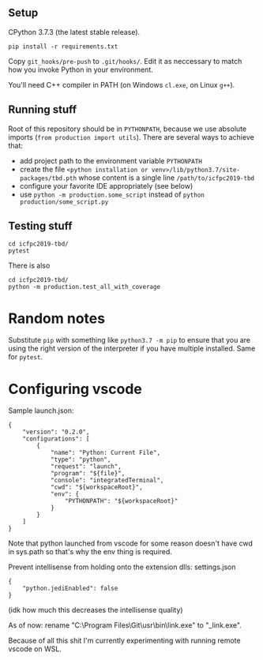 ## Setup

CPython 3.7.3 (the latest stable release).

`pip install -r requirements.txt`

Copy `git_hooks/pre-push` to `.git/hooks/`.
Edit it as neccessary to match how you invoke Python in your environment.

You'll need C++ compiler in PATH (on Windows `cl.exe`, on Linux `g++`).


## Running stuff

Root of this repository should be in `PYTHONPATH`, because we use absolute imports (`from production import utils`). There are several ways to achieve that:
  - add project path to the environment variable `PYTHONPATH`
  - create the file `<python installation or venv>/lib/python3.7/site-packages/tbd.pth` whose content is a single line `/path/to/icfpc2019-tbd`
  - configure your favorite IDE appropriately (see below)
  - use `python -m production.some_script` instead of `python production/some_script.py`


## Testing stuff

```
cd icfpc2019-tbd/
pytest
```

There is also
```
cd icfpc2019-tbd/
python -m production.test_all_with_coverage
```


# Random notes

Substitute `pip` with something like `python3.7 -m pip` to ensure that you are using the right version of the interpreter if you have multiple installed. Same for `pytest`.

# Configuring vscode

Sample launch.json:

    {
        "version": "0.2.0",
        "configurations": [
            {
                "name": "Python: Current File",
                "type": "python",
                "request": "launch",
                "program": "${file}",
                "console": "integratedTerminal",
                "cwd": "${workspaceRoot}",
                "env": {
                    "PYTHONPATH": "${workspaceRoot}"
                }
            }
        ]
    }

Note that python launched from vscode for some reason doesn't have cwd in sys.path so that's why
the env thing is required.

Prevent intellisense from holding onto the extension dlls: settings.json

    {
        "python.jediEnabled": false
    }

(idk how much this decreases the intellisense quality)

As of now: rename "C:\Program Files\Git\usr\bin\link.exe" to "_link.exe".

Because of all this shit I'm currently experimenting with running remote vscode on WSL.